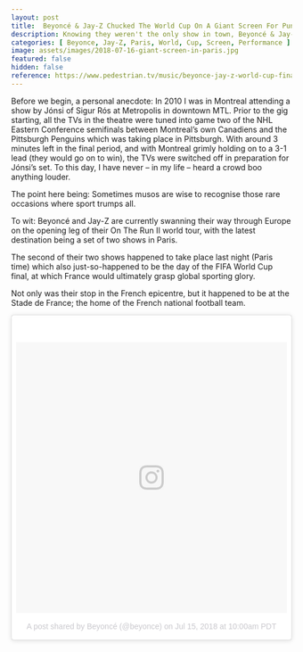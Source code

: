```yaml
---
layout: post
title:  Beyoncé & Jay-Z Chucked The World Cup On A Giant Screen For Punters In Paris
description: Knowing they weren't the only show in town, Beyoncé & Jay-Z screened the World Cup Final for fans prior to their show overnight in Paris.
categories: [ Beyonce, Jay-Z, Paris, World, Cup, Screen, Performance ]
image: assets/images/2018-07-16-giant-screen-in-paris.jpg
featured: false
hidden: false
reference: https://www.pedestrian.tv/music/beyonce-jay-z-world-cup-final
---
```

Before we begin, a personal anecdote: In 2010 I was in Montreal attending a show by Jónsi of Sigur Rós at Metropolis in downtown MTL. Prior to the gig starting, all the TVs in the theatre were tuned into game two of the NHL Eastern Conference semifinals between Montreal’s own Canadiens and the Pittsburgh Penguins which was taking place in Pittsburgh. With around 3 minutes left in the final period, and with Montreal grimly holding on to a 3-1 lead (they would go on to win), the TVs were switched off in preparation for Jónsi’s set. To this day, I have never – in my life – heard a crowd boo anything louder.

The point here being: Sometimes musos are wise to recognise those rare occasions where sport trumps all.

To wit: Beyoncé and Jay-Z are currently swanning their way through Europe on the opening leg of their On The Run II world tour, with the latest destination being a set of two shows in Paris.

The second of their two shows happened to take place last night (Paris time) which also just-so-happened to be the day of the FIFA World Cup final, at which France would ultimately grasp global sporting glory.

Not only was their stop in the French epicentre, but it happened to be at the Stade de France; the home of the French national football team.

<blockquote class="instagram-media" data-instgrm-permalink="https://www.instagram.com/p/BlQokCqFlAK/" data-instgrm-version="9" style=" background:#FFF; border:0; border-radius:3px; box-shadow:0 0 1px 0 rgba(0,0,0,0.5),0 1px 10px 0 rgba(0,0,0,0.15); margin: 1px; max-width:540px; min-width:326px; padding:0; width:99.375%; width:-webkit-calc(100% - 2px); width:calc(100% - 2px);"><div style="padding:8px;"> <div style=" background:#F8F8F8; line-height:0; margin-top:40px; padding:50% 0; text-align:center; width:100%;"> <div style=" background:url(data:image/png;base64,iVBORw0KGgoAAAANSUhEUgAAACwAAAAsCAMAAAApWqozAAAABGdBTUEAALGPC/xhBQAAAAFzUkdCAK7OHOkAAAAMUExURczMzPf399fX1+bm5mzY9AMAAADiSURBVDjLvZXbEsMgCES5/P8/t9FuRVCRmU73JWlzosgSIIZURCjo/ad+EQJJB4Hv8BFt+IDpQoCx1wjOSBFhh2XssxEIYn3ulI/6MNReE07UIWJEv8UEOWDS88LY97kqyTliJKKtuYBbruAyVh5wOHiXmpi5we58Ek028czwyuQdLKPG1Bkb4NnM+VeAnfHqn1k4+GPT6uGQcvu2h2OVuIf/gWUFyy8OWEpdyZSa3aVCqpVoVvzZZ2VTnn2wU8qzVjDDetO90GSy9mVLqtgYSy231MxrY6I2gGqjrTY0L8fxCxfCBbhWrsYYAAAAAElFTkSuQmCC); display:block; height:44px; margin:0 auto -44px; position:relative; top:-22px; width:44px;"></div></div><p style=" color:#c9c8cd; font-family:Arial,sans-serif; font-size:14px; line-height:17px; margin-bottom:0; margin-top:8px; overflow:hidden; padding:8px 0 7px; text-align:center; text-overflow:ellipsis; white-space:nowrap;"><a href="https://www.instagram.com/p/BlQokCqFlAK/" style=" color:#c9c8cd; font-family:Arial,sans-serif; font-size:14px; font-style:normal; font-weight:normal; line-height:17px; text-decoration:none;" target="_blank">A post shared by Beyoncé (@beyonce)</a> on <time style=" font-family:Arial,sans-serif; font-size:14px; line-height:17px;" datetime="2018-07-15T17:00:07+00:00">Jul 15, 2018 at 10:00am PDT</time></p></div></blockquote> <script async defer src="//www.instagram.com/embed.js"></script>
